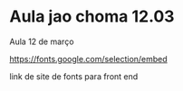 # Aula jao choma 12.03
 Aula 12 de março

https://fonts.google.com/selection/embed

link de site de fonts para front end